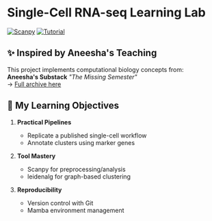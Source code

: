 # Single-Cell RNA-seq Learning Lab

[![Scanpy](https://img.shields.io/badge/Analysis-Scanpy-ee1c25)](https://scanpy.readthedocs.io/)
[![Tutorial](https://img.shields.io/badge/Pedagogy-The_Missing_Semester-5d3fd3)](https://substack.com/@aneesav)

## ✨ Inspired by Aneesha's Teaching
This project implements computational biology concepts from:  
**Aneesha's Substack** *"The Missing Semester"*  
→ [Full archive here](https://substack.com/@aneesav)

## 🧠 My Learning Objectives
1. **Practical Pipelines**  
   - Replicate a published single-cell workflow  
   - Annotate clusters using marker genes  

2. **Tool Mastery**  
   - Scanpy for preprocessing/analysis  
   - leidenalg for graph-based clustering  

3. **Reproducibility**  
   - Version control with Git  
   - Mamba environment management  

